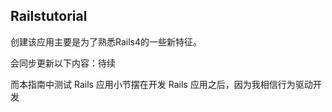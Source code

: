 <h2>Railstutorial</h2>
<p>创建该应用主要是为了熟悉Rails4的一些新特征。</p>
<p>会同步更新以下内容：待续</p>

而本指南中测试 Rails 应用小节摆在开发 Rails 应用之后，因为我相信行为驱动开发
